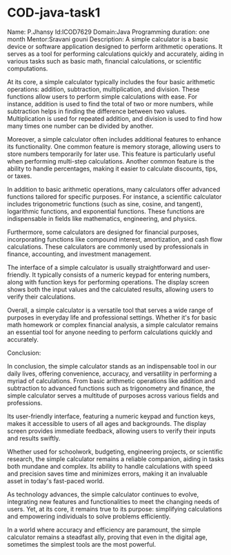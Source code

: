 # COD-java-task1
Name: P.Jhansy
Id:ICOD7629
Domain:Java Programming
duration: one month
Mentor:Sravani gouni
Description:
A simple calculator is a basic device or software application designed to perform arithmetic operations. It serves as a tool for performing calculations quickly and accurately, aiding in various tasks such as basic math, financial calculations, or scientific computations.

At its core, a simple calculator typically includes the four basic arithmetic operations: addition, subtraction, multiplication, and division. These functions allow users to perform simple calculations with ease. For instance, addition is used to find the total of two or more numbers, while subtraction helps in finding the difference between two values. Multiplication is used for repeated addition, and division is used to find how many times one number can be divided by another.

Moreover, a simple calculator often includes additional features to enhance its functionality. One common feature is memory storage, allowing users to store numbers temporarily for later use. This feature is particularly useful when performing multi-step calculations. Another common feature is the ability to handle percentages, making it easier to calculate discounts, tips, or taxes.

In addition to basic arithmetic operations, many calculators offer advanced functions tailored for specific purposes. For instance, a scientific calculator includes trigonometric functions (such as sine, cosine, and tangent), logarithmic functions, and exponential functions. These functions are indispensable in fields like mathematics, engineering, and physics.

Furthermore, some calculators are designed for financial purposes, incorporating functions like compound interest, amortization, and cash flow calculations. These calculators are commonly used by professionals in finance, accounting, and investment management.

The interface of a simple calculator is usually straightforward and user-friendly. It typically consists of a numeric keypad for entering numbers, along with function keys for performing operations. The display screen shows both the input values and the calculated results, allowing users to verify their calculations.

Overall, a simple calculator is a versatile tool that serves a wide range of purposes in everyday life and professional settings. Whether it's for basic math homework or complex financial analysis, a simple calculator remains an essential tool for anyone needing to perform calculations quickly and accurately.

Conclusion:

In conclusion, the simple calculator stands as an indispensable tool in our daily lives, offering convenience, accuracy, and versatility in performing a myriad of calculations. From basic arithmetic operations like addition and subtraction to advanced functions such as trigonometry and finance, the simple calculator serves a multitude of purposes across various fields and professions.

Its user-friendly interface, featuring a numeric keypad and function keys, makes it accessible to users of all ages and backgrounds. The display screen provides immediate feedback, allowing users to verify their inputs and results swiftly.

Whether used for schoolwork, budgeting, engineering projects, or scientific research, the simple calculator remains a reliable companion, aiding in tasks both mundane and complex. Its ability to handle calculations with speed and precision saves time and minimizes errors, making it an invaluable asset in today's fast-paced world.

As technology advances, the simple calculator continues to evolve, integrating new features and functionalities to meet the changing needs of users. Yet, at its core, it remains true to its purpose: simplifying calculations and empowering individuals to solve problems efficiently.

In a world where accuracy and efficiency are paramount, the simple calculator remains a steadfast ally, proving that even in the digital age, sometimes the simplest tools are the most powerful.
